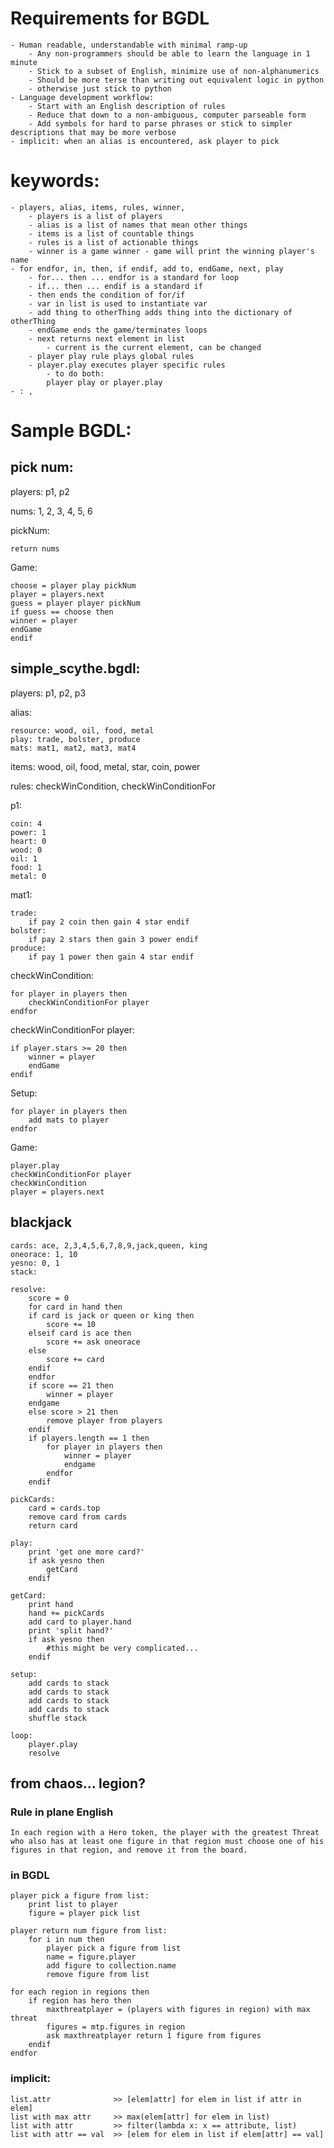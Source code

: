 # Requirements for BGDL

    - Human readable, understandable with minimal ramp-up
        - Any non-programmers should be able to learn the language in 1 minute
        - Stick to a subset of English, minimize use of non-alphanumerics
        - Should be more terse than writing out equivalent logic in python 
	    - otherwise just stick to python
    - Language development workflow:
        - Start with an English description of rules
        - Reduce that down to a non-ambiguous, computer parseable form
        - Add symbols for hard to parse phrases or stick to simpler descriptions that may be more verbose
    - implicit: when an alias is encountered, ask player to pick

# keywords: 

    - players, alias, items, rules, winner, 
        - players is a list of players
        - alias is a list of names that mean other things
        - items is a list of countable things
        - rules is a list of actionable things
        - winner is a game winner - game will print the winning player's name
    - for endfor, in, then, if endif, add to, endGame, next, play
        - for... then ... endfor is a standard for loop
        - if... then ... endif is a standard if
        - then ends the condition of for/if
        - var in list is used to instantiate var
        - add thing to otherThing adds thing into the dictionary of otherThing
        - endGame ends the game/terminates loops
        - next returns next element in list
            - current is the current element, can be changed
        - player play rule plays global rules
        - player.play executes player specific rules
            - to do both: 
        	player play or player.play
    - : ,

# Sample BGDL:
## pick num:

players: p1, p2

nums: 1, 2, 3, 4, 5, 6

pickNum:

    return nums

Game:

    choose = player play pickNum
    player = players.next
    guess = player player pickNum
    if guess == choose then
	winner = player
	endGame
    endif

## simple_scythe.bgdl:

players: p1, p2, p3

alias:

    resource: wood, oil, food, metal
    play: trade, bolster, produce
    mats: mat1, mat2, mat3, mat4
    
items: wood, oil, food, metal, star, coin, power

rules: checkWinCondition, checkWinConditionFor

p1: 

    coin: 4
    power: 1
    heart: 0
    wood: 0
    oil: 1
    food: 1
    metal: 0

mat1:

    trade:
        if pay 2 coin then gain 4 star endif
    bolster:
        if pay 2 stars then gain 3 power endif
    produce:
        if pay 1 power then gain 4 star endif
	
checkWinCondition:

    for player in players then
        checkWinConditionFor player
    endfor

checkWinConditionFor player:

    if player.stars >= 20 then
        winner = player
        endGame
    endif

Setup:

    for player in players then
        add mats to player
    endfor

Game:

    player.play
    checkWinConditionFor player
    checkWinCondition
    player = players.next

## blackjack

    cards: ace, 2,3,4,5,6,7,8,9,jack,queen, king
    oneorace: 1, 10
    yesno: 0, 1
    stack: 
    
    resolve:
        score = 0
        for card in hand then
    	if card is jack or queen or king then
    	    score += 10
    	elseif card is ace then 
    	    score += ask oneorace
    	else
    	    score += card
    	endif
        endfor
        if score == 21 then
    	    winner = player
    	endgame
        else score > 21 then
    	    remove player from players
        endif
        if players.length == 1 then
    	    for player in players then
    	        winner = player
    	        endgame
    	    endfor
        endif
    
    pickCards:
        card = cards.top
        remove card from cards
        return card
    
    play:
        print 'get one more card?'
        if ask yesno then
    	    getCard
        endif
    
    getCard:
    	print hand
        hand += pickCards
        add card to player.hand
        print 'split hand?'
        if ask yesno then
    	    #this might be very complicated...
        endif
    
    setup:
        add cards to stack
        add cards to stack
        add cards to stack
        add cards to stack
        shuffle stack
    
    loop:
        player.play
        resolve 

## from chaos... legion?

### Rule in plane English

    In each region with a Hero token, the player with the greatest Threat who also has at least one figure in that region must choose one of his figures in that region, and remove it from the board.

### in BGDL

    player pick a figure from list:
        print list to player
        figure = player pick list   

    player return num figure from list:
        for i in num then
            player pick a figure from list
            name = figure.player
            add figure to collection.name 
            remove figure from list

    for each region in regions then
        if region has hero then
            maxthreatplayer = (players with figures in region) with max threat
            figures = mtp.figures in region
            ask maxthreatplayer return 1 figure from figures
        endif
    endfor

### implicit: 

    list.attr              >> [elem[attr] for elem in list if attr in elem]
    list with max attr     >> max(elem[attr] for elem in list)
    list with attr         >> filter(lambda x: x == attribute, list)
    list with attr == val  >> [elem for elem in list if elem[attr] == val]
